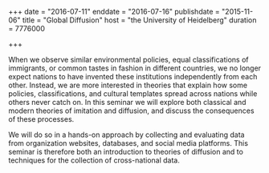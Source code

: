 +++
date = "2016-07-11"
enddate = "2016-07-16"
publishdate = "2015-11-06"
title = "Global Diffusion"
host = "the University of Heidelberg"
duration = 7776000

+++

When we observe similar environmental policies, equal classifications of immigrants, or common tastes in fashion in different countries, we no longer expect nations to have invented these institutions independently from each other. Instead, we are more interested in theories that explain how some policies, classifications, and cultural templates spread across nations while others never catch on. In this seminar we will explore both classical and modern theories of imitation and diffusion, and discuss the consequences of these processes.

We will do so in a hands-on approach by collecting and evaluating data from organization websites, databases, and social media platforms. This seminar is therefore both an introduction to theories of diffusion and to techniques for the collection of cross-national data.
